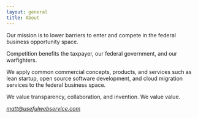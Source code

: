 ```yaml
---
layout: general
title: About
---
```


Our mission is to lower barriers to enter and compete in the federal business opportunity space.

Competition benefits the taxpayer, our federal government, and our warfighters. 

We apply common commercial concepts, products, and services such as lean startup, open source software development, and cloud migration services to the federal business space. 

We value transparency, collaboration, and invention. We value value.

*matt@usefulwebservice.com*

